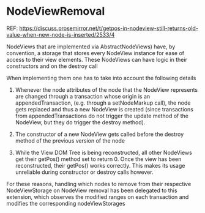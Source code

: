# NodeViewRemoval

REF: https://discuss.prosemirror.net/t/getpos-in-nodeview-still-returns-old-value-when-new-node-is-inserted/2533/4

NodeViews that are implemented via AbstractNodeViews) have,
by convention, a storage that stores every NodeView instance for ease of
access to their view elements. These NodeViews can have logic in their
constructors and on the destroy call

When implementing them one has to take into account the following details

1. Whenever the node attributes of the node that the NodeView represents
are changed through a transaction whose origin is an appendedTransaction,
(e.g. through a setNodeMarkup call), the node gets replaced and thus a new
NodeView is created (since transactions from appendedTransactions do not
trigger the update method of the NodeView, but they do trigger the
destroy method).

2. The constructor of a new NodeView gets called before the destroy method
of the previous version of the node

3. While the View DOM Tree is being reconstructed, all other NodeViews get
their getPos() method set to return 0. Once the view has been reconstructed,
their getPos() works correctly. This makes its usage unreliable during
constructor or destroy calls however.

For these reasons, handling which nodes to remove from their respective
NodeViewStorage on NodeView removal has been delegated to this
extension, which observes the modified ranges on each transaction and modifies
the corresponding nodeViewStorages
